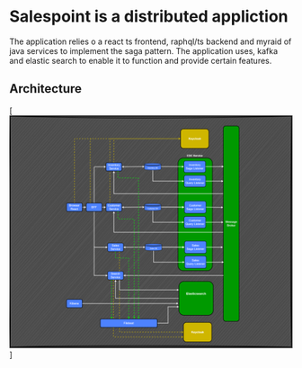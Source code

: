 # Salespoint is a distributed appliction 

The application relies o a react ts frontend, raphql/ts backend and myraid of java services to implement the saga pattern.
The application uses, kafka and elastic search to enable it to function and provide certain features.

## Architecture
[<img src="Architecture.jpg">]
